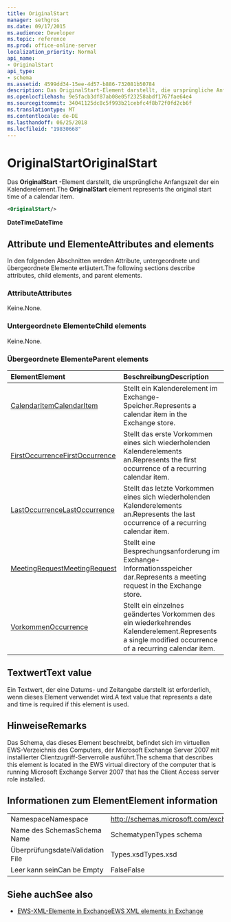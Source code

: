 ```yaml
---
title: OriginalStart
manager: sethgros
ms.date: 09/17/2015
ms.audience: Developer
ms.topic: reference
ms.prod: office-online-server
localization_priority: Normal
api_name:
- OriginalStart
api_type:
- schema
ms.assetid: 4599dd34-15ee-4d57-b886-732081b50784
description: Das OriginalStart-Element darstellt, die ursprüngliche Anfangszeit der ein Kalenderelement.
ms.openlocfilehash: 9e5facb3df87ab08e05f23258abdf1767fae64e4
ms.sourcegitcommit: 34041125dc8c5f993b21cebfc4f8b72f0fd2cb6f
ms.translationtype: MT
ms.contentlocale: de-DE
ms.lasthandoff: 06/25/2018
ms.locfileid: "19830668"
---
```

# <a name="originalstart"></a><span data-ttu-id="0d7f7-103">OriginalStart</span><span class="sxs-lookup"><span data-stu-id="0d7f7-103">OriginalStart</span></span>

<span data-ttu-id="0d7f7-104">Das **OriginalStart** -Element darstellt, die ursprüngliche Anfangszeit der ein Kalenderelement.</span><span class="sxs-lookup"><span data-stu-id="0d7f7-104">The **OriginalStart** element represents the original start time of a calendar item.</span></span> 
  
```xml
<OriginalStart/>
```

 <span data-ttu-id="0d7f7-105">**DateTime**</span><span class="sxs-lookup"><span data-stu-id="0d7f7-105">**DateTime**</span></span>
## <a name="attributes-and-elements"></a><span data-ttu-id="0d7f7-106">Attribute und Elemente</span><span class="sxs-lookup"><span data-stu-id="0d7f7-106">Attributes and elements</span></span>

<span data-ttu-id="0d7f7-107">In den folgenden Abschnitten werden Attribute, untergeordnete und übergeordnete Elemente erläutert.</span><span class="sxs-lookup"><span data-stu-id="0d7f7-107">The following sections describe attributes, child elements, and parent elements.</span></span>
  
### <a name="attributes"></a><span data-ttu-id="0d7f7-108">Attribute</span><span class="sxs-lookup"><span data-stu-id="0d7f7-108">Attributes</span></span>

<span data-ttu-id="0d7f7-109">Keine.</span><span class="sxs-lookup"><span data-stu-id="0d7f7-109">None.</span></span>
  
### <a name="child-elements"></a><span data-ttu-id="0d7f7-110">Untergeordnete Elemente</span><span class="sxs-lookup"><span data-stu-id="0d7f7-110">Child elements</span></span>

<span data-ttu-id="0d7f7-111">Keine.</span><span class="sxs-lookup"><span data-stu-id="0d7f7-111">None.</span></span>
  
### <a name="parent-elements"></a><span data-ttu-id="0d7f7-112">Übergeordnete Elemente</span><span class="sxs-lookup"><span data-stu-id="0d7f7-112">Parent elements</span></span>

|<span data-ttu-id="0d7f7-113">**Element**</span><span class="sxs-lookup"><span data-stu-id="0d7f7-113">**Element**</span></span>|<span data-ttu-id="0d7f7-114">**Beschreibung**</span><span class="sxs-lookup"><span data-stu-id="0d7f7-114">**Description**</span></span>|
|:-----|:-----|
|[<span data-ttu-id="0d7f7-115">CalendarItem</span><span class="sxs-lookup"><span data-stu-id="0d7f7-115">CalendarItem</span></span>](calendaritem.md) <br/> |<span data-ttu-id="0d7f7-116">Stellt ein Kalenderelement im Exchange-Speicher.</span><span class="sxs-lookup"><span data-stu-id="0d7f7-116">Represents a calendar item in the Exchange store.</span></span>  <br/> |
|[<span data-ttu-id="0d7f7-117">FirstOccurrence</span><span class="sxs-lookup"><span data-stu-id="0d7f7-117">FirstOccurrence</span></span>](firstoccurrence.md) <br/> |<span data-ttu-id="0d7f7-118">Stellt das erste Vorkommen eines sich wiederholenden Kalenderelements an.</span><span class="sxs-lookup"><span data-stu-id="0d7f7-118">Represents the first occurrence of a recurring calendar item.</span></span>  <br/> |
|[<span data-ttu-id="0d7f7-119">LastOccurrence</span><span class="sxs-lookup"><span data-stu-id="0d7f7-119">LastOccurrence</span></span>](lastoccurrence.md) <br/> |<span data-ttu-id="0d7f7-120">Stellt das letzte Vorkommen eines sich wiederholenden Kalenderelements an.</span><span class="sxs-lookup"><span data-stu-id="0d7f7-120">Represents the last occurrence of a recurring calendar item.</span></span>  <br/> |
|[<span data-ttu-id="0d7f7-121">MeetingRequest</span><span class="sxs-lookup"><span data-stu-id="0d7f7-121">MeetingRequest</span></span>](meetingrequest.md) <br/> |<span data-ttu-id="0d7f7-122">Stellt eine Besprechungsanforderung im Exchange-Informationsspeicher dar.</span><span class="sxs-lookup"><span data-stu-id="0d7f7-122">Represents a meeting request in the Exchange store.</span></span>  <br/> |
|[<span data-ttu-id="0d7f7-123">Vorkommen</span><span class="sxs-lookup"><span data-stu-id="0d7f7-123">Occurrence</span></span>](occurrence.md) <br/> |<span data-ttu-id="0d7f7-124">Stellt ein einzelnes geändertes Vorkommen des ein wiederkehrendes Kalenderelement.</span><span class="sxs-lookup"><span data-stu-id="0d7f7-124">Represents a single modified occurrence of a recurring calendar item.</span></span>  <br/> |
   
## <a name="text-value"></a><span data-ttu-id="0d7f7-125">Textwert</span><span class="sxs-lookup"><span data-stu-id="0d7f7-125">Text value</span></span>

<span data-ttu-id="0d7f7-126">Ein Textwert, der eine Datums- und Zeitangabe darstellt ist erforderlich, wenn dieses Element verwendet wird.</span><span class="sxs-lookup"><span data-stu-id="0d7f7-126">A text value that represents a date and time is required if this element is used.</span></span>
  
## <a name="remarks"></a><span data-ttu-id="0d7f7-127">Hinweise</span><span class="sxs-lookup"><span data-stu-id="0d7f7-127">Remarks</span></span>

<span data-ttu-id="0d7f7-128">Das Schema, das dieses Element beschreibt, befindet sich im virtuellen EWS-Verzeichnis des Computers, der Microsoft Exchange Server 2007 mit installierter Clientzugriff-Serverrolle ausführt.</span><span class="sxs-lookup"><span data-stu-id="0d7f7-128">The schema that describes this element is located in the EWS virtual directory of the computer that is running Microsoft Exchange Server 2007 that has the Client Access server role installed.</span></span>
  
## <a name="element-information"></a><span data-ttu-id="0d7f7-129">Informationen zum Element</span><span class="sxs-lookup"><span data-stu-id="0d7f7-129">Element information</span></span>

|||
|:-----|:-----|
|<span data-ttu-id="0d7f7-130">Namespace</span><span class="sxs-lookup"><span data-stu-id="0d7f7-130">Namespace</span></span>  <br/> |http://schemas.microsoft.com/exchange/services/2006/types  <br/> |
|<span data-ttu-id="0d7f7-131">Name des Schemas</span><span class="sxs-lookup"><span data-stu-id="0d7f7-131">Schema Name</span></span>  <br/> |<span data-ttu-id="0d7f7-132">Schematypen</span><span class="sxs-lookup"><span data-stu-id="0d7f7-132">Types schema</span></span>  <br/> |
|<span data-ttu-id="0d7f7-133">Überprüfungsdatei</span><span class="sxs-lookup"><span data-stu-id="0d7f7-133">Validation File</span></span>  <br/> |<span data-ttu-id="0d7f7-134">Types.xsd</span><span class="sxs-lookup"><span data-stu-id="0d7f7-134">Types.xsd</span></span>  <br/> |
|<span data-ttu-id="0d7f7-135">Leer kann sein</span><span class="sxs-lookup"><span data-stu-id="0d7f7-135">Can be Empty</span></span>  <br/> |<span data-ttu-id="0d7f7-136">False</span><span class="sxs-lookup"><span data-stu-id="0d7f7-136">False</span></span>  <br/> |
   
## <a name="see-also"></a><span data-ttu-id="0d7f7-137">Siehe auch</span><span class="sxs-lookup"><span data-stu-id="0d7f7-137">See also</span></span>



- [<span data-ttu-id="0d7f7-138">EWS-XML-Elemente in Exchange</span><span class="sxs-lookup"><span data-stu-id="0d7f7-138">EWS XML elements in Exchange</span></span>](ews-xml-elements-in-exchange.md)

